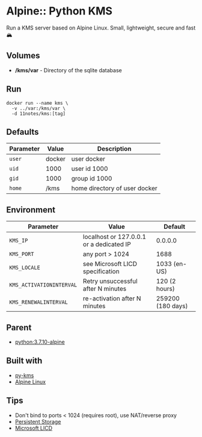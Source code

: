 # Alpine:: Python KMS
Run a KMS server based on Alpine Linux. Small, lightweight, secure and fast 🏔️

## Volumes
* **/kms/var** - Directory of the sqlite database

## Run
```shell
docker run --name kms \
  -v ../var:/kms/var \
  -d 11notes/kms:[tag]
```

## Defaults
| Parameter | Value | Description |
| --- | --- | --- |
| `user` | docker | user docker |
| `uid` | 1000 | user id 1000 |
| `gid` | 1000 | group id 1000 |
| `home` | /kms | home directory of user docker |

## Environment
| Parameter | Value | Default |
| --- | --- | --- |
| `KMS_IP` | localhost or 127.0.0.1 or a dedicated IP | 0.0.0.0 |
| `KMS_PORT` | any port > 1024 | 1688 |
| `KMS_LOCALE` | see Microsoft LICD specification | 1033 (en-US) |
| `KMS_ACTIVATIONINTERVAL` | Retry unsuccessful after N minutes | 120 (2 hours) |
| `KMS_RENEWALINTERVAL` | re-activation after N minutes | 259200 (180 days) |

## Parent
* [python:3.7.10-alpine](https://hub.docker.com/layers/library/python/3.7.10-alpine/images/sha256-932f7a8769b07d1effc5a46cb1463948542a017e82350c93f56792bec08ff9dd?context=explore)

## Built with
* [py-kms](https://github.com/Py-KMS-Organization/py-kms)
* [Alpine Linux](https://alpinelinux.org/)

## Tips
* Don't bind to ports < 1024 (requires root), use NAT/reverse proxy
* [Persistent Storage](https://github.com/11notes/alpine-docker-netshare)
* [Microsoft LICD](https://learn.microsoft.com/en-us/openspecs/office_standards/ms-oe376/6c085406-a698-4e12-9d4d-c3b0ee3dbc4a)